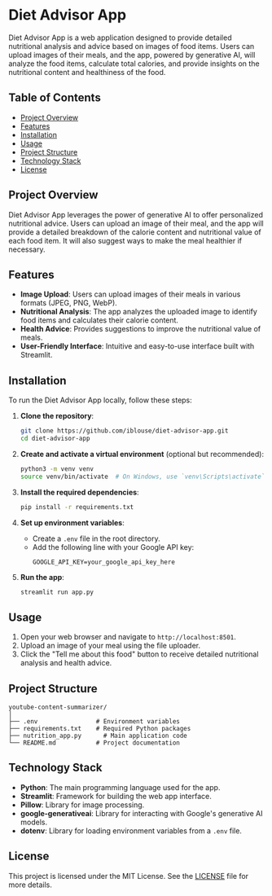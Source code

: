 # Diet Advisor App

Diet Advisor App is a web application designed to provide detailed nutritional analysis and advice based on images of food items. Users can upload images of their meals, and the app, powered by generative AI, will analyze the food items, calculate total calories, and provide insights on the nutritional content and healthiness of the food.

## Table of Contents

- [Project Overview](#project-overview)
- [Features](#features)
- [Installation](#installation)
- [Usage](#usage)
- [Project Structure](#project-structure)
- [Technology Stack](#technology-stack)
- [License](#license)

## Project Overview

Diet Advisor App leverages the power of generative AI to offer personalized nutritional advice. Users can upload an image of their meal, and the app will provide a detailed breakdown of the calorie content and nutritional value of each food item. It will also suggest ways to make the meal healthier if necessary.

## Features

- **Image Upload**: Users can upload images of their meals in various formats (JPEG, PNG, WebP).
- **Nutritional Analysis**: The app analyzes the uploaded image to identify food items and calculates their calorie content.
- **Health Advice**: Provides suggestions to improve the nutritional value of meals.
- **User-Friendly Interface**: Intuitive and easy-to-use interface built with Streamlit.

## Installation

To run the Diet Advisor App locally, follow these steps:

1. **Clone the repository**:
    ```bash
    git clone https://github.com/iblouse/diet-advisor-app.git
    cd diet-advisor-app
    ```

2. **Create and activate a virtual environment** (optional but recommended):
    ```bash
    python3 -m venv venv
    source venv/bin/activate  # On Windows, use `venv\Scripts\activate`
    ```

3. **Install the required dependencies**:
    ```bash
    pip install -r requirements.txt
    ```

4. **Set up environment variables**:
    - Create a `.env` file in the root directory.
    - Add the following line with your Google API key:
      ```env
      GOOGLE_API_KEY=your_google_api_key_here
      ```

5. **Run the app**:
    ```bash
    streamlit run app.py
    ```

## Usage

1. Open your web browser and navigate to `http://localhost:8501`.
2. Upload an image of your meal using the file uploader.
3. Click the "Tell me about this food" button to receive detailed nutritional analysis and health advice.

## Project Structure

```
youtube-content-summarizer/
│
├── .env                # Environment variables
├── requirements.txt    # Required Python packages
├── nutrition_app.py      # Main application code
└── README.md           # Project documentation
```

## Technology Stack

- **Python**: The main programming language used for the app.
- **Streamlit**: Framework for building the web app interface.
- **Pillow**: Library for image processing.
- **google-generativeai**: Library for interacting with Google's generative AI models.
- **dotenv**: Library for loading environment variables from a `.env` file.

## License

This project is licensed under the MIT License. See the [LICENSE](LICENSE) file for more details.
